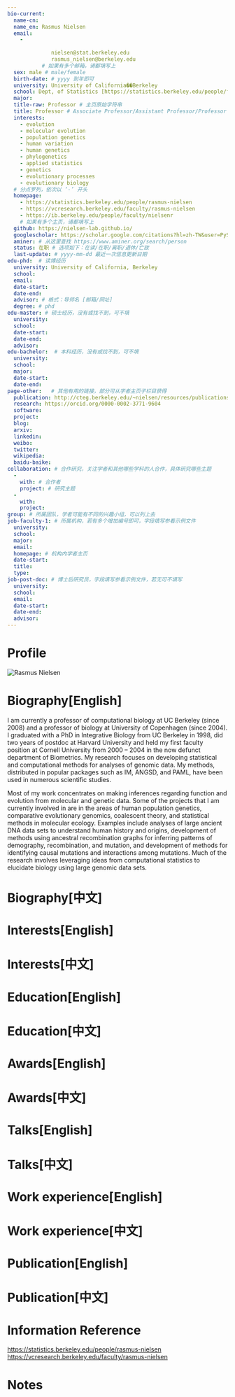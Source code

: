 ```yaml
---
bio-current:
  name-cn: 
  name_en: Rasmus Nielsen
  email: 
    - 
    
              nielsen@stat.berkeley.edu
              rasmus_nielsen@berkeley.edu
           # 如果有多个邮箱，请都填写上
  sex: male # male/female
  birth-date: # yyyy 到年即可
  university: University of California��Berkeley 
  school: Dept, of Statistics [https://statistics.berkeley.edu/people/faculty] # 格式：学院名称[学院官网链接]
  major: 
  title-raw: Professor # 主页原始字符串
  title: Professor # Associate Professor/Assistant Professor/Professor
  interests: 
    - evolution
    - molecular evolution
    - population genetics
    - human variation
    - human genetics
    - phylogenetics
    - applied statistics
    - genetics
    - evolutionary processes
    - evolutionary biology
  # 分点罗列，依次以 ‘-’ 开头
  homepage: 
    - https://statistics.berkeley.edu/people/rasmus-nielsen
    - https://vcresearch.berkeley.edu/faculty/rasmus-nielsen 
    - https://ib.berkeley.edu/people/faculty/nielsenr
    # 如果有多个主页，请都填写上
  github: https://nielsen-lab.github.io/
  googlescholar: https://scholar.google.com/citations?hl=zh-TW&user=PySbfcEAAAAJ 
  aminer: # 从这里查找 https://www.aminer.org/search/person
  status: 在职 # 选项如下：在读/在职/离职/退休/亡故
  last-update: # yyyy-mm-dd 最近一次信息更新日期
edu-phd:  # 读博经历
  university: University of California, Berkeley
  school: 
  email: 
  date-start: 
  date-end: 
  advisor: # 格式：导师名 [邮箱/网址]
  degree: # phd
edu-master: # 硕士经历，没有或找不到，可不填
  university: 
  school: 
  date-start: 
  date-end: 
  advisor:
edu-bachelor:  # 本科经历，没有或找不到，可不填
  university: 
  school: 
  major: 
  date-start: 
  date-end: 
page-other:   # 其他有用的链接，部分可从学者主页子栏目获得
  publication: http://cteg.berkeley.edu/~nielsen/resources/publications/
  research: https://orcid.org/0000-0002-3771-9604
  software: 
  project: 
  blog: 
  arxiv: 
  linkedin: 
  weibo:
  twitter:
  wikipedia:
  baidu-baike:
collaboration: # 合作研究，关注学者和其他哪些学科的人合作，具体研究哪些主题
  - 
    with: # 合作者
    project: # 研究主题
  - 
    with: 
    project: 
group: # 所属团队，学者可能有不同的兴趣小组，可以列上去
job-faculty-1: # 所属机构，若有多个增加编号即可，字段填写参看示例文件
  university: 
  school: 
  major: 
  email: 
  homepage: # 机构内学者主页
  date-start: 
  title: 
  type: 
job-post-doc: # 博士后研究员，字段填写参看示例文件，若无可不填写
  university: 
  school: 
  email: 
  date-start: 
  date-end: 
  advisor: 
---
```


# Profile

![Rasmus Nielsen](https://statistics.berkeley.edu/sites/default/files/styles/crop_person/public/faculty/photo_cropped.jpg?h=11e55211&itok=MpoHzkTG)

# Biography[English]

I am currently a professor of computational biology at UC Berkeley (since 2008) and a professor of biology at University of Copenhagen (since 2004).  I graduated with a PhD in Integrative Biology from UC Berkeley in 1998, did two years of postdoc at Harvard University and held my first faculty position at Cornell University from 2000 – 2004 in the now defunct department of Biometrics. My research focuses on developing statistical and computational methods for analyses of genomic data.  My methods, distributed in popular packages such as IM, ANGSD, and PAML, have been used in numerous scientific studies. 

Most of my work concentrates on making inferences regarding function and evolution from molecular and genetic data. Some of the projects that I am currently involved in are in the areas of human population genetics, comparative evolutionary genomics, coalescent theory, and statistical methods in molecular ecology. Examples include analyses of large ancient DNA data sets to understand human history and origins, development of methods using ancestral recombination graphs for inferring patterns of demography, recombination, and mutation, and development of methods for identifying causal mutations and interactions among mutations.  Much of the research involves leveraging ideas from computational statistics to elucidate biology using large genomic data sets.
 



# Biography[中文]

# Interests[English]

# Interests[中文]

# Education[English]

# Education[中文]

# Awards[English]

# Awards[中文]

# Talks[English]

# Talks[中文]

# Work experience[English]

# Work experience[中文]

# Publication[English]

# Publication[中文]

# Information Reference

https://statistics.berkeley.edu/people/rasmus-nielsen
https://vcresearch.berkeley.edu/faculty/rasmus-nielsen

# Notes